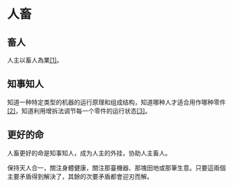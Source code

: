 # 人畜

## 畜人

人主以畜人為業[[1]](./appendices/道德经.md)。

## 知事知人

知道一种特定类型的机器的运行原理和组成结构，知道哪种人才适合用作哪种零件[[2]](./appendices/大體篇.md)，知道利用增拆法调节每一个零件的运行状态[[3]](./appendices/增拆法.md)。

## 更好的命

人畜更好的命是知事知人，成为人主的外挂，协助人主畜人。

保持天人合一，關注身體健康，關注那臺機器、那塊田地或那筆生意。只要這兩個主要矛盾得到解決了，其餘的次要矛盾都會迎刃而解。

